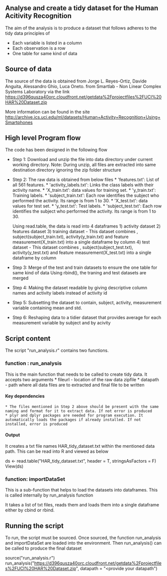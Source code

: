 ##  Analyse and create a tidy dataset for the Human Acitivity Recognition 

The aim of the analysis is to produce a dataset that follows adheres to the tidy data principles of
* Each variable is listed in a column
* Each observation is a row
* One table for same kind of data

## Source of data
The source of the data is obtained from Jorge L. Reyes-Ortiz, Davide Anguita, Alessandro Ghio, Luca Oneto. from Smartlab - Non Linear Complex Systems Laboratory via the link https://d396qusza40orc.cloudfront.net/getdata%2Fprojectfiles%2FUCI%20HAR%20Dataset.zip

More information can be found in the site http://archive.ics.uci.edu/ml/datasets/Human+Activity+Recognition+Using+Smartphones

## High level Program flow
The code has been designed in the following flow

* Step 1: Download and unzip the file into data directory under current working directory. Note: During unzip, all files are extracted into same destination directory ignoring the zip folder structure

* Step 2: The raw data is obtained from below files
      * 'features.txt': List of all 561 features.
      * 'activity_labels.txt': Links the class labels with their activity name.
      * 'X_train.txt': data values for training set.
      * 'y_train.txt': Training labels.
      * 'subject_train.txt': Each row identifies the subject who performed the activity. Its range is from 1 to 30.
      * 'X_test.txt': data values for test set.
      * 'y_test.txt': Test labels.
      * 'subject_test.txt': Each row identifies the subject who performed the activity. Its range is from 1 to 30.

  Using read.table, the data is read into 4 dataframes
      1) activity dataset
      2) features dataset
      3) training dataset - This dataset combines , subject(subject_train.txt), activity(y_train.txt) and feature measurement(X_train.txt) into a single dataframe by column
      4) test dataset - This dataset combines , subject(subject_test.txt), activity(y_test.txt) and feature measurement(X_test.txt) into a single dataframe by column
      
* Step 3: Merge of the test and train datasets to ensure the one table for same kind of data
    Using rbind(), the traning and test datasets are merged
    
* Step 4: Making the dataset readable by giving descriptive column names and activity labels instead of activity id

* Step 5: Subsetting the dataset to contain, subject, activity, measurement variable containing mean and std.

* Step 6: Reshaping data to a tidier dataset that provides average for each measurement variable by subject and by acivity

## Script content
The script "run_analysis.r" contains two functions. 

### function : run_analysis
This is the main function that needs to be called to create tidy data. It accepts two arguments
    * fileurl - location of the raw data zipfile
    * datapath - path where all data files are to extracted and final file to be written

#### Key dependencies

    * The files mentioned in Step 2 above should be present with the same naming and format for it to extract data. If not error is produced
    * plyr and dplyr packages are needed for program execution. It automatically loads the packages if already installed. If not installed, error is produced
    
#### Output

It creates a txt file names HAR_tidy_dataset.txt within the mentioned data path. This can be read into R and viewed as below

ds <- read.table("HAR_tidy_dataset.txt", header = T, stringsAsFactors = F)
View(ds)


### function: importDataSet
This is a sub-function that helps to load the datasets into dataframes. This is called internally by run_analysis function

It takes a list of txt files, reads them and loads them into a single dataframe either by cbind or rbind.

## Running the script
To run, the script must be sourced. Once sourced, the function run_analysis and importDataSet are loaded into the environment.
Then run_analysis() can be called to produce the final dataset

source("run_analysis.r")
run_analysis("https://d396qusza40orc.cloudfront.net/getdata%2Fprojectfiles%2FUCI%20HAR%20Dataset.zip", datapath = "<provide your datapath")
